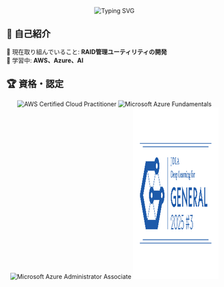 <div align="center">
  <img src="https://readme-typing-svg.herokuapp.com?font=Fira+Code&pause=1000&color=36BCF7&center=true&vCenter=true&width=435&lines=Aspiring+Full+Stack+Developer;Software+Engineer;AI+Learning+Enthusiast" alt="Typing SVG" />
</div>

## 🚀 自己紹介

🔭 現在取り組んでいること: **RAID管理ユーティリティの開発**  
🌱 学習中: **AWS、Azure、AI**  

## 🏆 資格・認定

<div align="center">

<img src="https://images.credly.com/size/110x110/images/00634f82-b07f-4bbd-a6bb-53de397fc3a6/image.png" alt="AWS Certified Cloud Practitioner" width="100" height="100"/>
<img src="https://images.credly.com/size/110x110/images/be8fcaeb-c769-4858-b567-ffaaa73ce8cf/image.png" alt="Microsoft Azure Fundamentals" width="100" height="100"/>
<img src="https://images.credly.com/size/110x110/images/336eebfc-0ac3-4553-9a67-b402f491f185/azure-administrator-associate-600x600.png" alt="Microsoft Azure Administrator Associate" width="100" height="100"/>
<img src="https://raw.githubusercontent.com/warabinbin/warabinbin/main/general2025%233_regular.jpg" alt="G検定 2025#3" width="200" height="400"/>
</div>
